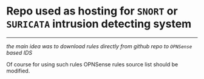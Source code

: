 # Repo used as hosting for `SNORT` or `SURICATA` intrusion detecting system
____

_the main idea was to download rules directly from github repo to `OPNSense` based IDS_

Of course for using such rules OPNSense rules source list should be modified. 
